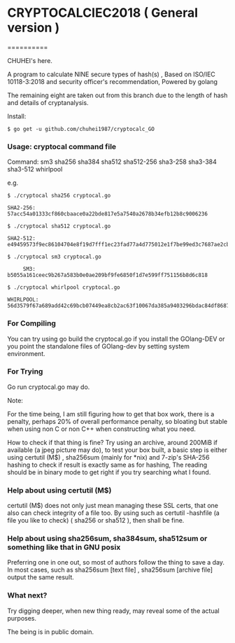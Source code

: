 # CRYPTOCALCIEC2018 ( General version )
==========

CHUHEI's here. 

A program to calculate NINE secure types of hash(s) , Based on ISO/IEC 10118-3:2018 and security officer's recommendation,  Powered by golang

The remaining eight are taken out from this branch due to the length of hash and details of cryptanalysis. 

Install:

```shell
$ go get -u github.com/chuhei1987/cryptocalc_GO
```

### Usage: cryptocal command file

Command: sm3 sha256 sha384 sha512 sha512-256 sha3-258 sha3-384 sha3-512 whirlpool


e.g.

```shell
$ ./cryptocal sha256 cryptocal.go

SHA2-256: 57acc54a01333cf860cbaace0a22bde817e5a7540a2678b34efb12b8c9006236

$ ./cryptocal sha512 cryptocal.go

SHA2-512: e49459573f9ec86104704e8f19d7fff1ec23fad77a4d775012e1f7be99ed3c7687ae2cb6f6a8be2f2f9857b9465f53aa3d430185834e5dc02189c24992d85294

$ ./cryptocal sm3 cryptocal.go

     SM3: b5055a161ceec9b267a583b0e0ae209bf9fe6850f1d7e599ff751156b8d6c818

$ ./cryptocal whirlpool cryptocal.go

WHIRLPOOL: 56d3579f67a689add42c69bcb07449ea8cb2ac63f10067da385a9403296bdac84df86872e40eb3f7f7c9d24e940c9ce14326fb2a832bc4142c1c377d81c80e6b

```

### For Compiling
You can try using go build the cryptocal.go if you install the GOlang-DEV or you point the standalone files of GOlang-dev by setting system environment.

### For Trying
Go run cryptocal.go may do.

Note: 

For the time being, I am still figuring how to get that box work, there is a penalty, perhaps 20% of overall performance penalty, so bloating but stable when using non C or non C++ when constructing what you need.

How to check if that thing is fine?
Try using an archive, around 200MiB if available (a jpeg picture may do),  to test your box built, a basic step is either using certutil (M$) , sha256sum (mainly for *nix) and 7-zip's SHA-256 hashing to check if result is exactly same as for hashing, The reading should be in binary mode to get right if you try searching what I found.

### Help about using certutil (M$)

certutil (M$) does not only just mean managing these SSL certs, that one also can check integrity of a file too.
By using such as certutil -hashfile (a file you like to check) ( sha256 or sha512 ), then shall be fine.

### Help about using sha256sum, sha384sum, sha512sum or something like that in GNU posix
Preferring one in one out, so most of authors follow the thing to save a day.
In most cases, such as sha256sum [text file] , sha256sum [archive file] output the same result.

### What next?
Try digging deeper, when new thing ready, may reveal some of the actual purposes.

The being is in public domain. 





